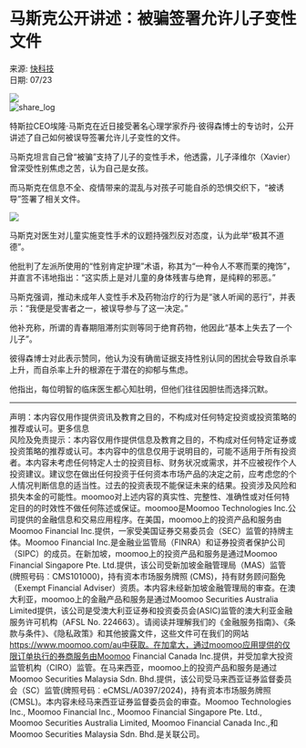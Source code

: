 # 马斯克公开讲述：被骗签署允许儿子变性文件

来源: [快科技](https://plb.moomoo.com/link?target=https%3A%2F%2Fm.mydrivers.com%2Fnewsview%2F993025.html%3Fs%3Dfutu)  
日期: 07/23  

![](https://static.moomoo.com/upload/mm-official-passport/241108-us/bonus-new-cn-1d56fd7a209790556899ce1433ccb774.jpg?_=1731297259210)  
![share_log](https://pubimg.futunn.com/20220512034323520f0fc3cbc73.jpg?imageMogr2/thumbnail/76x76!/ignore-error/1/format/webp)

特斯拉CEO埃隆·马斯克在近日接受著名心理学家乔丹·彼得森博士的专访时，公开讲述了自己如何被误导签署允许儿子变性的文件。

马斯克坦言自己曾“被骗”支持了儿子的变性手术，他透露，儿子泽维尔（Xavier）曾深受性别焦虑之苦，认为自己是女孩。

而马斯克在信息不全、疫情带来的混乱与对孩子可能自杀的恐惧交织下，“被诱导”签署了相关文件。

![](https://record.moomoo.com/news-editor-imgs/20241113/public/17314445181139090022095.png?imageMogr2/quality/minsize/1/ignore-error/1/format/webp)

马斯克对医生对儿童实施变性手术的议题持强烈反对态度，认为此举“极其不道德”。

他批判了左派所使用的“性别肯定护理”术语，称其为“一种令人不寒而栗的掩饰”，并直言不讳地指出：“这实质上是对儿童的身体残害与绝育，是纯粹的邪恶。”

马斯克强调，推动未成年人变性手术及药物治疗的行为是“骇人听闻的恶行”，并表示：“我便是受害者之一，被误导参与了这一决定。”

他补充称，所谓的青春期阻滞剂实则等同于绝育药物，他因此“基本上失去了一个儿子”。

彼得森博士对此表示赞同，他认为没有确凿证据支持性别认同的困扰会导致自杀率上升，而自杀率上升的根源在于潜在的抑郁与焦虑。

他指出，每位明智的临床医生都心知肚明，但他们往往因胆怯而选择沉默。

---

声明：本内容仅用作提供资讯及教育之目的，不构成对任何特定投资或投资策略的推荐或认可。更多信息  
风险及免责提示：本内容仅用作提供信息及教育之目的，不构成对任何特定证券或投资策略的推荐或认可。本内容中的信息仅用于说明目的，可能不适用于所有投资者。本内容未考虑任何特定人士的投资目标、财务状况或需求，并不应被视作个人投资建议。建议您在做出任何投资于任何资本市场产品的决定之前，应考虑您的个人情况判断信息的适当性。过去的投资表现不能保证未来的结果。投资涉及风险和损失本金的可能性。moomoo对上述内容的真实性、完整性、准确性或对任何特定目的的时效性不做任何陈述或保证。moomoo是Moomoo Technologies Inc.公司提供的金融信息和交易应用程序。在美国，moomoo上的投资产品和服务由Moomoo Financial Inc.提供，一家受美国证券交易委员会（SEC）监管的持牌主体。Moomoo Financial Inc.是金融业监管局（FINRA）和证券投资者保护公司（SIPC）的成员。在新加坡，moomoo上的投资产品和服务是通过Moomoo Financial Singapore Pte. Ltd.提供，该公司受新加坡金融管理局（MAS）监管(牌照号码︰CMS101000)，持有资本市场服务牌照 (CMS)，持有财务顾问豁免（Exempt Financial Adviser）资质。本内容未经新加坡金融管理局的审查。在澳大利亚，moomoo上的金融产品和服务是通过Moomoo Securities Australia Limited提供，该公司是受澳大利亚证券和投资委员会(ASIC)监管的澳大利亚金融服务许可机构（AFSL No. 224663）。请阅读并理解我们的《金融服务指南》、《条款与条件》、《隐私政策》和其他披露文件，这些文件可在我们的网站 https://www.moomoo.com/au中获取。在加拿大，通过moomoo应用提供的仅限订单执行的券商服务由Moomoo Financial Canada Inc.提供，并受加拿大投资监管机构（CIRO）监管。在马来西亚，moomoo上的投资产品和服务是通过Moomoo Securities Malaysia Sdn. Bhd.提供，该公司受马来西亚证券监督委员会（SC）监管(牌照号码︰eCMSL/A0397/2024)，持有资本市场服务牌照 (CMSL)。本内容未经马来西亚证券监督委员会的审查。Moomoo Technologies Inc., Moomoo Financial Inc., Moomoo Financial Singapore Pte. Ltd., Moomoo Securities Australia Limited, Moomoo Financial Canada Inc.,和Moomoo Securities Malaysia Sdn. Bhd.是关联公司。